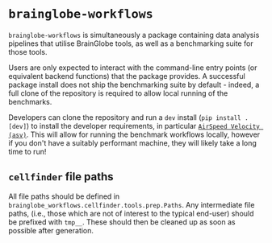 # `brainglobe-workflows`

`brainglobe-workflows` is simultaneously a package containing data analysis pipelines that utilise BrainGlobe tools, as well as a benchmarking suite for those tools.

Users are only expected to interact with the command-line entry points (or equivalent backend functions) that the package provides.
A successful package install does not ship the benchmarking suite by default - indeed, a full clone of the repository is required to allow local running of the benchmarks.

Developers can clone the repository and run a `dev` install (`pip install .[dev]`) to install the developer requirements, in particular [`AirSpeed Velocity (asv)`](https://asv.readthedocs.io/en/v0.6.1/).
This will allow for running the benchmark workflows locally, however if you don't have a suitably performant machine, they will likely take a long time to run!

## `cellfinder` file paths

All file paths should be defined in `brainglobe_workflows.cellfinder.tools.prep.Paths`.
Any intermediate file paths, (i.e., those which are not of interest to the typical end-user) should be prefixed with `tmp__`.
These should then be cleaned up as soon as possible after generation.
